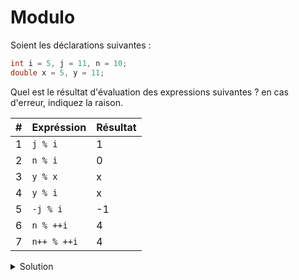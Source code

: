 # Modulo

Soient les déclarations suivantes :

~~~cpp
int i = 5, j = 11, n = 10;
double x = 5, y = 11;
~~~

Quel est le résultat d'évaluation des expressions suivantes ? en cas d'erreur, indiquez la raison.

| # | Expréssion  | Résultat |
|---| ----------- |--------- |
| 1 | `j % i`     |     1    |
| 2 | `n % i`     |     0    |
| 3 | `y % x`     |     x    |
| 4 | `y % i`     |     x    |
| 5 | `-j % i`    |    -1    |
| 6 | `n % ++i`   |     4    |
| 7 | `n++ % ++i` |     4    |


    

<details>
<summary>Solution</summary>

| # | Expréssion  | Résultat |
|---| ----------- | -------- |
| 1 | `j % i`     | 1        |
| 2 | `n % i`     | 0        |
| 3 | `y % x`     | Erreur, le modulo n'est pas défini pour les réels |
| 4 | `y % i`     | Erreur, le modulo n'est pas défini pour les réels |
| 5 | `-j % i`    | -1       |
| 6 | `n % ++i`   | 4        |
| 7 | `n++ % ++i` | 4        |


</details>
